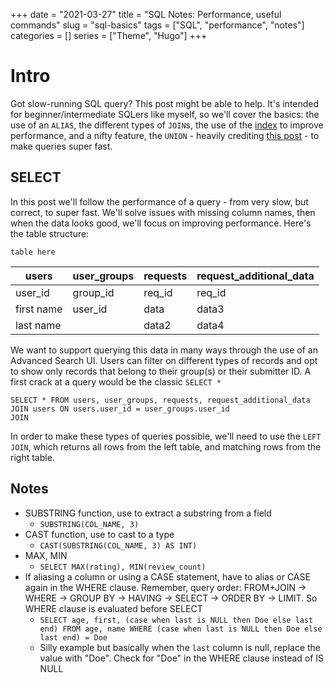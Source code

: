 +++ 
date = "2021-03-27" 
title = "SQL Notes: Performance, useful commands" 
slug = "sql-basics" 
tags = ["SQL", "performance", "notes"] 
categories = [] 
series = ["Theme", "Hugo"] 
+++

# Intro

Got slow-running SQL query? This post might be able to help. It's intended for beginner/intermediate SQLers like myself, so we'll cover the basics: the use of an `ALIAS`, the different types of `JOIN`s, the use of the [index](https://use-the-index-luke.com) to improve performance, and a nifty feature, the `UNION` - heavily crediting [this post](https://www.foxhound.systems/blog/sql-performance-with-union/) - to make queries super fast.

## SELECT

In this post we'll follow the performance of a query - from very slow, but correct, to super fast. We'll solve issues with missing column names, then when the data looks good, we'll focus on improving performance. Here's the table structure:

`table here`

|users     |user_groups|requests|request_additional_data|
|----------|-----------|--------|-----------------------|
|user_id   |group_id   |req_id  |req_id                 |
|first name|user_id    |data    |data3                  |
|last name |           |data2   |data4                  |

We want to support querying this data in many ways through the use of an Advanced Search UI. Users can filter on different types of records and opt to show only records that belong to their group(s) or their submitter ID. A first crack at a query would be the classic `SELECT *`

```
SELECT * FROM users, user_groups, requests, request_additional_data
JOIN users ON users.user_id = user_groups.user_id
JOIN 
```

In order to make these types of queries possible, we'll need to use the `LEFT JOIN`, which returns all rows from the left table, and matching rows from the right table.


## Notes


- SUBSTRING function, use to extract a substring from a field
  - `SUBSTRING(COL_NAME, 3)` 
- CAST function, use to cast to a type
  - `CAST(SUBSTRING(COL_NAME, 3) AS INT)`
- MAX, MIN
  - `SELECT MAX(rating), MIN(review_count)`
- If aliasing a column or using a CASE statement, have to alias or CASE again in the WHERE clause. Remember, query order: FROM+JOIN -> WHERE -> GROUP BY -> HAVING -> SELECT -> ORDER BY -> LIMIT. So WHERE clause is evaluated before SELECT
  - `SELECT age, first, (case when last is NULL then Doe else last end) FROM age, name WHERE (case when last is NULL then Doe else last end) = Doe`
  - Silly example but basically when the `last` column is null, replace the value with "Doe". Check for "Doe" in the WHERE clause instead of IS NULL